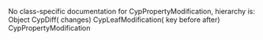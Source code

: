 No class-specific documentation for CypPropertyModification, hierarchy is: 
Object
  CypDiff( changes)
    CypLeafModification( key before after)
      CypPropertyModification
